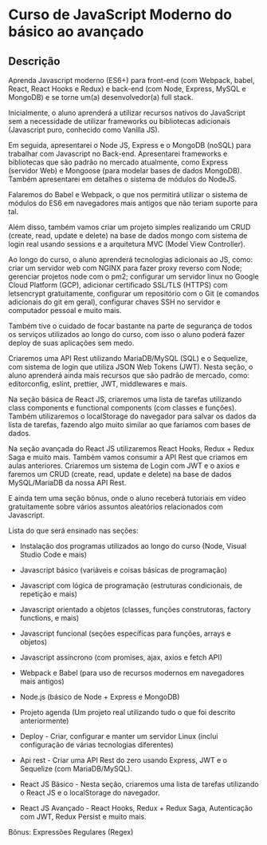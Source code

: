 # Curso de JavaScript Moderno do básico ao avançado  

## Descrição  

Aprenda Javascript moderno (ES6+) para front-end (com Webpack, babel, React, React Hooks e Redux) e back-end (com Node, Express, MySQL e MongoDB) 
e se torne um(a) desenvolvedor(a) full stack.

Inicialmente, o aluno aprenderá a utilizar recursos nativos do JavaScript sem a necessidade de utilizar frameworks ou bibliotecas adicionais (Javascript puro, conhecido como Vanilla JS).

Em seguida, apresentarei o Node JS, Express e o MongoDB (noSQL) para trabalhar com Javascript no Back-end. Apresentarei frameworks e bibliotecas que são padrão no 
mercado atualmente, como Express (servidor Web) e Mongoose (para modelar bases de dados MongoDB). Também apresentarei em detalhes o sistema de módulos do NodeJS.

Falaremos do Babel e Webpack, o que nos permitirá utilizar o sistema de módulos do ES6 em navegadores mais antigos que não teriam suporte para tal.

Além disso, também vamos criar um projeto simples realizando um CRUD (create, read, update e delete) na base de dados mongo com sistema de login real usando sessions 
e a arquitetura MVC (Model View Controller).

Ao longo do curso, o aluno aprenderá tecnologias adicionais ao JS, como: criar um servidor web com NGINX para fazer proxy reverso com Node; gerenciar projetos node com o pm2; 
configurar um servidor linux no Google Cloud Platform (GCP), adicionar certificado SSL/TLS (HTTPS) com letsencrypt gratuitamente, configurar um repositório com o Git 
(e comandos adicionais do git em geral), configurar chaves SSH no servidor e computador pessoal e muito mais.

Também tive o cuidado de focar bastante na parte de segurança de todos os serviços utilizados ao longo do curso, com isso o aluno poderá fazer deploy de 
suas aplicações sem medo.

Criaremos uma API Rest utilizando MariaDB/MySQL (SQL) e o Sequelize, com sistema de login que utiliza JSON Web Tokens (JWT). Nesta seção, o aluno aprenderá ainda mais 
recursos que são padrão de mercado, como: editorconfig, eslint, prettier, JWT, middlewares e mais.

Na seção básica de React JS, criaremos uma lista de tarefas utilizando class components e functional components (com classes e funções). Também utilizaremos o 
localStorage do navegador para salvar os dados da lista de tarefas, fazendo algo muito similar ao que faríamos com bases de dados.

Na seção avançada do React JS utilizaremos React Hooks, Redux + Redux Saga e muito mais. Também vamos consumir a API Rest que criamos em aulas anteriores. 
Criaremos um sistema de Login com JWT e o axios e faremos um CRUD (create, read, update e delete) na base de dados MySQL/MariaDB da nossa API Rest.

E ainda tem uma seção bônus, onde o aluno receberá tutoriais em vídeo gratuitamente sobre vários assuntos aleatórios relacionados com Javascript.

Lista do que será ensinado nas seções:

 - Instalação dos programas utilizados ao longo do curso (Node, Visual Studio Code e mais)

 - Javascript básico (variáveis e coisas básicas de programação)

 - Javascript com lógica de programação (estruturas condicionais, de repetição e mais)  

 - Javascript orientado a objetos (classes, funções construtoras, factory functions, e mais)  

 - Javascript funcional (seções específicas para funções, arrays e objetos)  

 - Javascript assíncrono (com promises, ajax, axios e fetch API)  

 - Webpack e Babel (para uso de recursos modernos em navegadores mais antigos)  

 - Node.js (básico de Node + Express e MongoDB)  

 - Projeto agenda (Um projeto real utilizando tudo o que foi descrito anteriormente)  

 - Deploy - Criar, configurar e manter um servidor Linux (inclui configuração de várias tecnologias diferentes)  

 - Api rest - Criar uma API Rest do zero usando Express, JWT e o Sequelize (com MariaDB/MySQL).  

 - React JS Básico - Nesta seção, criaremos uma lista de tarefas utilizando o React JS e o localStorage do navegador.  

 - React JS Avançado - React Hooks, Redux + Redux Saga, Autenticação com JWT, Redux Persist e muito mais.  
 
Bônus: Expressões Regulares (Regex)